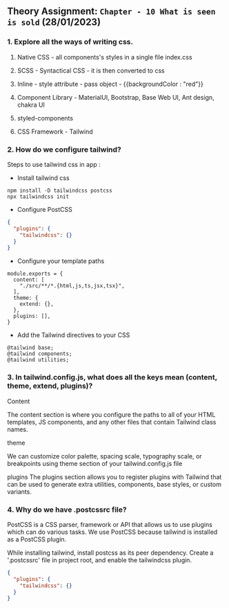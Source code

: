 ## Theory Assignment: `Chapter - 10 What is seen is sold` (28/01/2023)

### 1. Explore all the ways of writing css.

1. Native CSS - all components's styles in a single file index.css

2. SCSS - Syntactical CSS - it is then converted to css 

3. Inline - style attribute - pass object - {{backgroundColor : "red"}}

4. Component Library - MaterialUI, Bootstrap, Base Web UI, Ant design, chakra UI

5. styled-components 

6. CSS Framework - Tailwind 

### 2. How do we configure tailwind?

<ans>Steps to use tailwind css in app : </ans>
- Install tailwind css
```
npm install -D tailwindcss postcss
npx tailwindcss init
```
- Configure PostCSS
```json
{
  "plugins": {
    "tailwindcss": {}
  }
}
```

- Configure your template paths

```
module.exports = {
  content: [
    "./src/**/*.{html,js,ts,jsx,tsx}",
  ],
  theme: {
    extend: {},
  },
  plugins: [],
}
```
- Add the Tailwind directives to your CSS
```
@tailwind base;
@tailwind components;
@tailwind utilities;
```

### 3. In tailwind.config.js, what does all the keys mean (content, theme, extend, plugins)?

Content 

The content section is where you configure the paths to all of your HTML templates, JS components, and any other files that contain Tailwind class names.

theme 

We can customize color palette, spacing scale, typography scale, or breakpoints using theme section of your tailwind.config.js file

plugins 
The plugins section allows you to register plugins with Tailwind that can be used to generate extra utilities, components, base styles, or custom variants.
### 4. Why do we have .postcssrc file?

PostCSS is a CSS parser, framework or API that allows us to use plugins which can do various tasks. We use PostCSS because tailwind is installed as a PostCSS plugin. 

While installing tailwind, install postcss as its peer dependency. Create a '.postcssrc' file in project root, and enable the tailwindcss plugin.

```json
{
  "plugins": {
    "tailwindcss": {}
  }
}
```